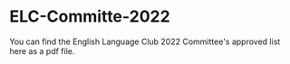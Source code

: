 # ELC-Committe-2022
You can find the  English Language Club 2022 Committee's  approved list here as a pdf file.

